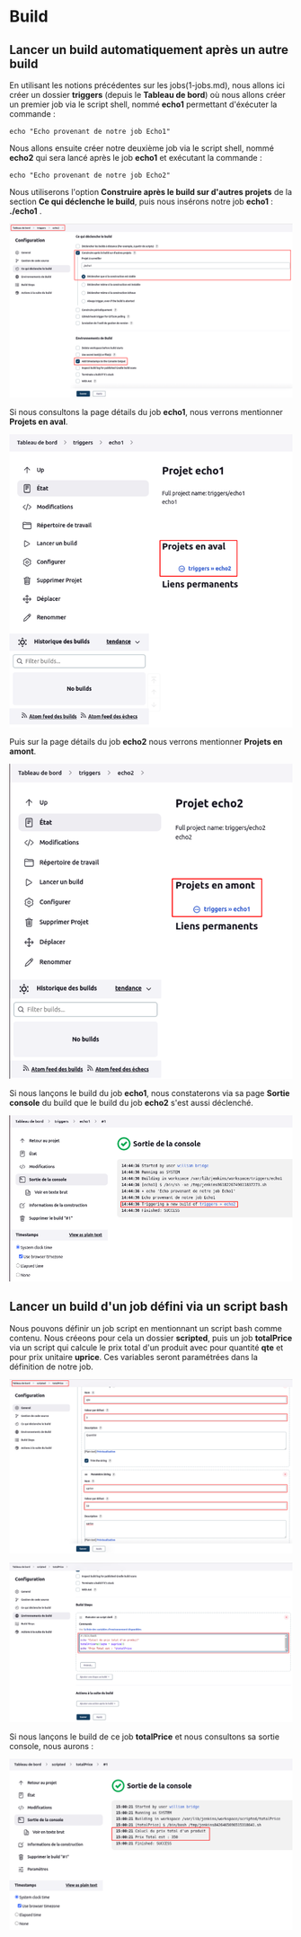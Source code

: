 # Build

## Lancer un build automatiquement après un autre build

En utilisant les notions précédentes sur les jobs(1-jobs.md), nous allons ici créer un dossier **triggers** (depuis le **Tableau de bord**) où nous allons créer un premier job via le script shell, nommé **echo1** permettant d'éxécuter la commande :

```
echo "Echo provenant de notre job Echo1"
```

Nous allons ensuite créer notre deuxième job via le script shell, nommé **echo2** qui sera lancé après le job **echo1** et exécutant la commande :

```
echo "Echo provenant de notre job Echo2"
```

Nous utiliserons l'option **Construire après le build sur d'autres projets** de la section **Ce qui déclenche le build**, puis nous insérons notre job **echo1** : **./echo1** .

![jenkins_job26.png](../../images/jenkins_job26.png)

Si nous consultons la page détails du job **echo1**, nous verrons mentionner **Projets en aval**.

![jenkins_job27.png](../../images/jenkins_job27.png)

Puis sur la page détails du job **echo2** nous verrons mentionner **Projets en amont**.

![jenkins_job28.png](../../images/jenkins_job28.png)

Si nous lançons le build du job **echo1**, nous constaterons via sa page **Sortie console** du build que le build du job **echo2** s'est aussi déclenché.

![jenkins_job29.png](../../images/jenkins_job29.png)

## Lancer un build d'un job défini via un script bash

Nous pouvons définir un job script en mentionnant un script bash comme contenu. Nous créeons pour cela un dossier **scripted**, puis un job **totalPrice** via un script qui calcule le prix total d'un produit avec pour quantité **qte** et pour prix unitaire **uprice**. Ces variables seront paramétrées dans la définition de notre job.

![jenkins_job31.png](../../images/jenkins_job31.png)

![jenkins_job30.png](../../images/jenkins_job30.png)

Si nous lançons le build de ce job **totalPrice** et nous consultons sa sortie console, nous aurons :

![jenkins_job32.png](../../images/jenkins_job32.png)